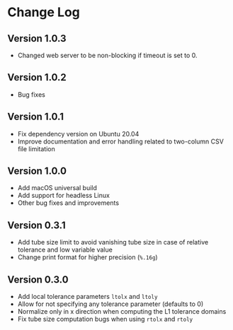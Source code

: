 # Change Log

## Version 1.0.3

- Changed web server to be non-blocking if timeout is set to 0.

## Version 1.0.2

- Bug fixes

## Version 1.0.1

- Fix dependency version on Ubuntu 20.04
- Improve documentation and error handling related to two-column CSV file limitation

## Version 1.0.0

- Add macOS universal build
- Add support for headless Linux
- Other bug fixes and improvements

## Version 0.3.1

- Add tube size limit to avoid vanishing tube size in case of relative tolerance and low variable value
- Change print format for higher precision (`%.16g`)

## Version 0.3.0

- Add local tolerance parameters `ltolx` and `ltoly`
- Allow for not specifying any tolerance parameter (defaults to 0)
- Normalize only in x direction when computing the L1 tolerance domains
- Fix tube size computation bugs when using `rtolx` and `rtoly`
